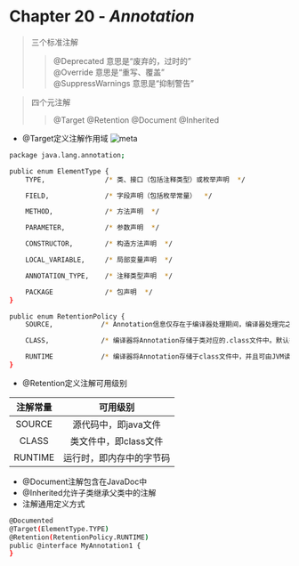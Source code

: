 # Chapter 20 - ***Annotation***  
> 三个标准注解
>> @Deprecated 意思是“废弃的，过时的”   
@Override 意思是“重写、覆盖”   
@SuppressWarnings 意思是“抑制警告”    

> 四个元注解  
>>  @Target  @Retention  @Document  @Inherited        
*  @Target定义注解作用域
![meta](https://timgsa.baidu.com/timg?image&quality=80&size=b9999_10000&sec=1539539064113&di=51ce4ef63a899789d344e147d1da17c7&imgtype=jpg&src=http%3A%2F%2Fimg1.imgtn.bdimg.com%2Fit%2Fu%3D1491412921%2C531024205%26fm%3D214%26gp%3D0.jpg)
```sh 
package java.lang.annotation;

public enum ElementType {
    TYPE,               /* 类、接口（包括注释类型）或枚举声明  */

    FIELD,              /* 字段声明（包括枚举常量）  */

    METHOD,             /* 方法声明  */

    PARAMETER,          /* 参数声明  */

    CONSTRUCTOR,        /* 构造方法声明  */

    LOCAL_VARIABLE,     /* 局部变量声明  */

    ANNOTATION_TYPE,    /* 注释类型声明  */

    PACKAGE             /* 包声明  */
}
```
```sh 
public enum RetentionPolicy {
    SOURCE,            /* Annotation信息仅存在于编译器处理期间，编译器处理完之后就没有该Annotation信息了  */

    CLASS,             /* 编译器将Annotation存储于类对应的.class文件中。默认行为  */

    RUNTIME            /* 编译器将Annotation存储于class文件中，并且可由JVM读入 */
}
```

* @Retention定义注解可用级别    

| 注解常量 | 可用级别 |  
| :---: | :---: |  
| SOURCE | 源代码中，即java文件 |  
| CLASS | 类文件中，即class文件 |  
| RUNTIME | 运行时，即内存中的字节码 |  

*  @Document注解包含在JavaDoc中
* @Inherited允许子类继承父类中的注解   
* 注解通用定义方式
```sh 
@Documented
@Target(ElementType.TYPE)
@Retention(RetentionPolicy.RUNTIME)
public @interface MyAnnotation1 {
}
```

